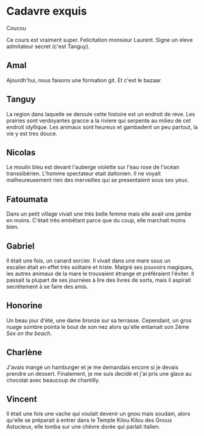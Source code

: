 # Cadavre exquis

Coucou

Ce cours est vraiment super. Felicitation monsieur Laurent. Signe un eleve admitateur secret (c'est Tanguy).

## Amal

Ajourdh'hui, nous faisons une formation git.
Et c'est le bazaar

## Tanguy
La region dans laquelle se deroule cette histoire est un endroit de reve. Les prairies sont verdoyantes gracce a la riviere qui serpente au milieu de cet endroit idyllique. Les animaux sont heureux et gambadent un peu partout, la vie y est tres douce.
## Nicolas

Le moulin bleu est devant l'auberge violette sur l'eau rose de l'océan transsibérien.
L'homme spectateur etait daltonien. Il ne voyait malheureusement rien des merveilles qui se presentaient sous ses yeux.

## Fatoumata
Dans un petit village vivait une très belle femme mais elle avait une jambe en moins. C'était très embêtant parce que du coup, elle marchait moins bien.

## Gabriel

Il était une fois, un canard sorcier. Il vivait dans une mare sous un escalier.était en effet très solitaire et triste. Malgré ses pouvoirs magiques, les autres animaux de la mare le trouvaient étrange et préféraient l'éviter. Il passait la plupart de ses journées à lire des livres de sorts, mais il aspirait secrètement à se faire des amis.

## Honorine
Un beau jour d'été, une dame bronze sur sa terrasse. Cependant, un gros nuage sombre pointa le bout de son nez alors qu'elle entamait son 2ème *Sex on the beach*.
## Charlène
J'avais mangé un hamburger et je me demandais encore si je devais prendre un dessert. Finalement, je me suis decidé et j'ai pris une glace au chocolat avec beaucoup de chantilly.

## Vincent

Il était une fois une vache qui voulait devenir un gnou mais soudain, alors qu'elle se préparait à entrer dans le Temple Kilou Kilou des Gnous Astucieux, elle tomba sur une chèvre dorée qui parlait italien. 